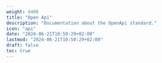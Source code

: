 ```yaml
---
weight: 4400
title: "Open Api"
description: "Documentation about the OpenApi standard."
icon: "api"
date: "2024-06-21T10:50:29+02:00"
lastmod: "2024-06-21T10:50:29+02:00"
draft: false
toc: true
---
```

